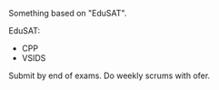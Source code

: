 Something based on "EduSAT".

EduSAT:
- CPP
- VSIDS

Submit by end of exams.
Do weekly scrums with ofer.
